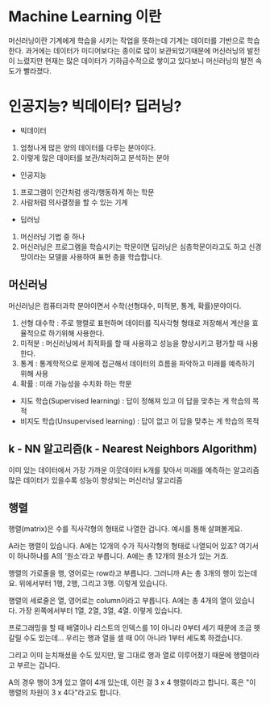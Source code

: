# Machine Learning 이란

머신러닝이란 기계에게 학습을 시키는 작업을 뜻하는데 기계는 데이터를 기반으로 학습한다.
과거에는 데이터가 미디어보다는 종이로 많이 보관되었기때문에 머신러닝의 발전이 느렸지만 현재는 많은 데이터가 기하급수적으로 쌓이고 있다보니 머신러닝의 발전 속도가 빨라졌다.


# 인공지능? 빅데이터? 딥러닝? 

- 빅데이터 
1. 엄청나게 많은 양의 데이터를 다루는 분야이다. 
2. 이렇게 많은 데이터를 보관/처리하고 분석하는 분야

- 인공지능
1. 프로그램이 인간처럼 생각/행동하게 하는 학문
2. 사람처럼 의사결정을 할 수 있는 기계

- 딥러닝
1. 머신러닝 기법 중 하나
2. 머신러닝은 프로그램을 학습시키는 학문이면 딥러닝은 심층학문이라고도 하고 신경망이라는 모델을 사용하여 표현 층을 학습합니다.

## 머신러닝
머신러닝은 컴퓨터과학 분야이면서 수학(선형대수, 미적분, 통계, 확률)분야이다.
1. 선형 대수학 : 주로 행렬로 표현하며 데이터를 직사각형 형태로 저장해서 계산을 효율적으로 하기위해 사용한다.
2. 미적분 : 머신러닝에서 최적화를 할 때 사용하고 성능을 향상시키고 평가할 때 사용한다.
3. 통계 : 통계학적으로 문제에 접근해서 데이터의 흐름을 파악하고 미래를 예측하기 위해 사용
4. 확률 : 미래 가능성을 수치화 하는 학문

- 지도 학습(Supervised learning) : 답이 정해져 있고 이 답을 맞추는 게 학습의 목적  
- 비지도 학습(Unsupervised learning) : 답이 없고 이 답을 맞추는 게 학습의 목적  

## k - NN 알고리즘(k - Nearest Neighbors Algorithm)

이미 있는 데이터에서 가장 가까운 이웃데이터 k개를 찾아서 미래를 예측하는 알고리즘  
많은 데이터가 있을수록 성능이 향상되는 머신러닝 알고리즘

## 행렬
행렬(matrix)은 수를 직사각형의 형태로 나열한 겁니다. 예시를 통해 살펴볼게요.



A라는 행렬이 있습니다. A에는 12개의 수가 직사각형의 형태로 나열되어 있죠? 여기서 이 하나하나를 A의 '원소'라고 부릅니다. A에는 총 12개의 원소가 있는 거죠.

행렬의 가로줄을 행, 영어로는 row라고 부릅니다. 그러니까 A는 총 3개의 행이 있는데요. 위에서부터 1행, 2행, 그리고 3행. 이렇게 있습니다.

행렬의 세로줄은 열, 영어로는 column이라고 부릅니다. A에는 총 4개의 열이 있습니다. 가장 왼쪽에서부터 1열, 2열, 3열, 4열. 이렇게 있습니다.

프로그래밍을 할 때 배열이나 리스트의 인덱스를 1이 아니라 0부터 세기 때문에 조금 헷갈릴 수도 있는데... 우리는 행과 열을 셀 때 0이 아니라 1부터 세도록 하겠습니다.

그리고 이미 눈치채셨을 수도 있지만, 말 그대로 행과 열로 이루어졌기 때문에 행렬이라고 부르는 겁니다.

A의 경우 행이 3개 있고 열이 4개 있는데, 이런 걸 3 x 4 행렬이라고 합니다. 혹은 "이 행렬의 차원이 3 x 4다"라고도 합니다.


